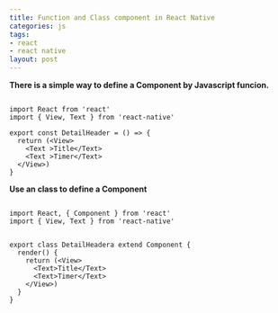```yaml
---
title: Function and Class component in React Native
categories: js
tags:
- react
- react native
layout: post
---
```


**There is a simple way to define a Component by Javascript funcion.**

```react

import React from 'react'
import { View, Text } from 'react-native'

export const DetailHeader = () => {
  return (<View>
    <Text >Title</Text>
    <Text >Timer</Text>
  </View>)
}

```


**Use an class to define a Component**

```react

import React, { Component } from 'react'
import { View, Text } from 'react-native'


export class DetailHeadera extend Component {
  render() {
    return (<View>
      <Text>Title</Text>
      <Text>Timer</Text>
    </View>)
  }
}

```